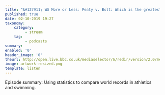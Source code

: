 ```yaml
---
title: "&#127911; WS More or Less: Peaty v. Bolt: Which is the greatest world record?"
published: true
date: 02-10-2019 19:27
taxonomy:
    category:
         - stream
    tag:
         - podcasts
summary:
enabled: '0'
header_image: '0'
theurl: http://open.live.bbc.co.uk/mediaselector/6/redir/version/2.0/mediaset/audio-nondrm-download/proto/http/vpid/p07nxcnd.mp3
image: artwork-resized.png
template: listen
---
```

 
Episode summary: Using statistics to compare world records in athletics and swimming.
